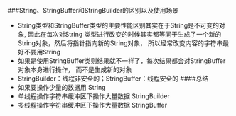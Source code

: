 ###String、StringBuffer和StringBuilder的区别以及使用场景
* String类型和StringBuffer类型的主要性能区别其实在于String是不可变的对象, 因此在每次对String
类型进行改变的时候其实都等同于生成了一个新的String对象，然后将指针指向新的String对象，
所以经常改变内容的字符串最好不要用String
* 如果是使用StringBuffer类则结果就不一样了，每次结果都会对StringBuffer对象本身进行操作，
而不是生成新的对象
* StringBuilder：线程非安全的；StringBuffer：线程安全的
####总结
* 如果要操作少量的数据用 String
* 单线程操作字符串缓冲区下操作大量数据 StringBuilder
* 多线程操作字符串缓冲区下操作大量数据 StringBuffer

